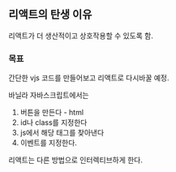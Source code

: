 ## 리액트의 탄생 이유

리액트가 더 생산적이고 상호작용할 수 있도록 함.

### 목표

간단한 vjs 코드를 만들어보고 리액트로 다시바꿀 예정.

바닐라 자바스크립트에서는

1. 버튼을 만든다 - html
2. id나 class를 지정한다
3. js에서 해당 태그를 찾아낸다
4. 이벤트를 지정한다.

리액트는 다른 방법으로 인터렉티브하게 한다.
